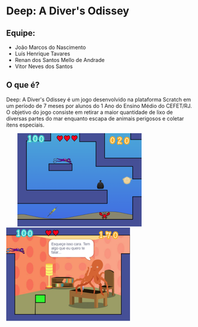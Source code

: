 # Deep: A Diver's Odissey
## Equipe:
- João Marcos do Nascimento
- Luís Henrique Tavares
- Renan dos Santos Mello de Andrade
- Vitor Neves dos Santos
## O que é?
<p>Deep: A Diver's Odissey é um jogo desenvolvido na plataforma Scratch em um período de 7 meses por alunos do 1 Ano do Ensino Médio do CEFET/RJ. O objetivo do jogo consiste em retirar a maior quantidade de lixo de diversas partes do mar enquanto escapa de animais perigosos e coletar itens especiais.</p>
<div>
  <img src="print_Deep.png" height = 250 hspace=30>
  <img src="print_Deep2.png" height = 250>
</div>
